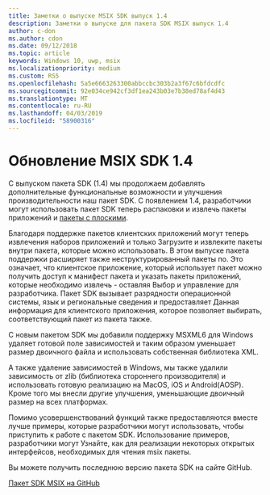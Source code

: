```yaml
---
title: Заметки о выпуске MSIX SDK выпуск 1.4
description: Заметки о выпуске для пакета SDK MSIX выпуск 1.4
author: c-don
ms.author: cdon
ms.date: 09/12/2018
ms.topic: article
keywords: Windows 10, uwp, msix
ms.localizationpriority: medium
ms.custom: RS5
ms.openlocfilehash: 5a5e6663263300abbccbc303b2a3f67c6bfdcdfc
ms.sourcegitcommit: 92e034ce942cf3df1ea243b03e7b38ed78af4d43
ms.translationtype: MT
ms.contentlocale: ru-RU
ms.lasthandoff: 04/03/2019
ms.locfileid: "58900316"
---
```

# <a name="msix-sdk-14-update"></a>Обновление MSIX SDK 1.4

С выпуском пакета SDK (1.4) мы продолжаем добавлять дополнительные функциональные возможности и улучшения производительности наш пакет SDK.  С появлением 1.4, разработчики могут использовать пакет SDK теперь распаковки и извлечь пакеты приложений и [пакеты с плоскими](https://docs.microsoft.com/en-us/windows/uwp/packaging/flat-bundles?context=/windows/msix/render). 

Благодаря поддержке пакетов клиентских приложений могут теперь извлечения наборов приложений и только Загрузите и извлеките пакеты внутри пакета, которые можно использовать. В этом выпуске пакета поддержки расширяет также неструктурированный пакеты по. Это означает, что клиентское приложение, который использует пакет можно получить доступ к манифест пакета и указать пакеты приложений, которые необходимо извлечь - оставляя Выбор и управление для разработчика. Пакет SDK вызывает разрядности операционной системы, язык и региональные сведения и предоставляет Данная информация для клиентского приложения, которое позволяет выбирать, соответствующий пакет из пакета также.

С новым пакетом SDK мы добавили поддержку MSXML6 для Windows удаляет готовой поле зависимостей и таким образом уменьшает размер двоичного файла и использовать собственная библиотека XML. 

А также удаление зависимостей в Windows, мы также удалили зависимость от zlib (библиотека стороннего производителя) и использовать готовую реализацию на MacOS, iOS и Android(AOSP).  Кроме того мы внесли другие улучшения, уменьшающие двоичный размер на всех платформах. 

Помимо усовершенствований функций также предоставляются вместе лучше примеры, которые разработчики могут использовать, чтобы приступить к работе с пакетом SDK. Использование примеров, разработчики могут Узнайте, как для реализации некоторых открытых интерфейсов, необходимых для чтения msix пакеты. 

Вы можете получить последнюю версию пакета SDK на сайте GitHub. 

<div class="nextstepaction"><p><a class="x-hidden-focus" href="https://github.com/Microsoft/msix-packaging/tree/release_v1.4" data-linktype="external">Пакет SDK MSIX на GitHub</a></p></div>

